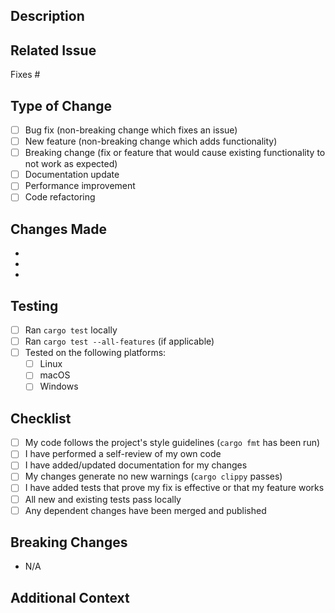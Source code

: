 ## Description
<!-- Provide a brief description of the changes in this PR -->

## Related Issue
<!-- Link to the issue this PR addresses, if applicable -->
Fixes #

## Type of Change
<!-- Check the relevant boxes -->
- [ ] Bug fix (non-breaking change which fixes an issue)
- [ ] New feature (non-breaking change which adds functionality)
- [ ] Breaking change (fix or feature that would cause existing functionality to not work as expected)
- [ ] Documentation update
- [ ] Performance improvement
- [ ] Code refactoring

## Changes Made
<!-- List the specific changes made in this PR -->
- 
- 
- 

## Testing
<!-- Describe the tests you ran to verify your changes -->
- [ ] Ran `cargo test` locally
- [ ] Ran `cargo test --all-features` (if applicable)
- [ ] Tested on the following platforms:
  - [ ] Linux
  - [ ] macOS
  - [ ] Windows

## Checklist
<!-- Ensure all items are completed before submitting -->
- [ ] My code follows the project's style guidelines (`cargo fmt` has been run)
- [ ] I have performed a self-review of my own code
- [ ] I have added/updated documentation for my changes
- [ ] My changes generate no new warnings (`cargo clippy` passes)
- [ ] I have added tests that prove my fix is effective or that my feature works
- [ ] All new and existing tests pass locally
- [ ] Any dependent changes have been merged and published

## Breaking Changes
<!-- If this PR introduces breaking changes, describe them here -->
- N/A

## Additional Context
<!-- Add any other context or screenshots about the PR here -->
